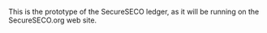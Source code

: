 This is the prototype of the SecureSECO ledger, as it will be running on the SecureSECO.org web site.
